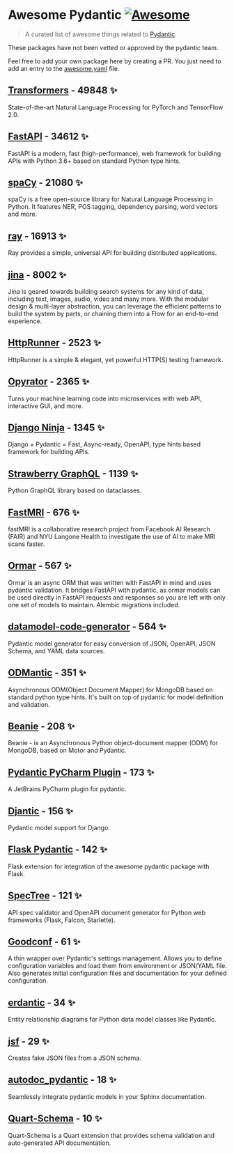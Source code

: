 # Awesome Pydantic [![Awesome](https://awesome.re/badge-flat.svg)](https://github.com/sindresorhus/awesome)

> A curated list of awesome things related to [Pydantic](https://pydantic-docs.helpmanual.io/).

These packages have not been vetted or approved by the pydantic team.

Feel free to add your own package here by creating a PR. You just need to add an entry to the [awesome.yaml](./awesome.yaml) file.


## [Transformers](https://github.com/huggingface/transformers) - 49848 ✨

State-of-the-art Natural Language Processing for PyTorch and TensorFlow 2.0.

## [FastAPI](https://github.com/tiangolo/fastapi) - 34612 ✨

FastAPI is a modern, fast (high-performance), web framework for building APIs with Python 3.6+ based on standard Python type hints.

## [spaCy](https://github.com/explosion/spaCy) - 21080 ✨

spaCy is a free open-source library for Natural Language Processing in Python. It features NER, POS tagging, dependency parsing, word vectors and more.

## [ray](https://github.com/ray-project/ray) - 16913 ✨

Ray provides a simple, universal API for building distributed applications.

## [jina](https://github.com/jina-ai/jina) - 8002 ✨

Jina is geared towards building search systems for any kind of data, including text, images, audio, video and many more. With the modular design & multi-layer abstraction, you can leverage the efficient patterns to build the system by parts, or chaining them into a Flow for an end-to-end experience.

## [HttpRunner](https://github.com/httprunner/httprunner) - 2523 ✨

HttpRunner is a simple & elegant, yet powerful HTTP(S) testing framework.

## [Opyrator](https://github.com/ml-tooling/opyrator) - 2365 ✨

Turns your machine learning code into microservices with web API, interactive GUI, and more.

## [Django Ninja](https://github.com/vitalik/django-ninja) - 1345 ✨

Django + Pydantic = Fast, Async-ready, OpenAPI, type hints based framework for building APIs.

## [Strawberry GraphQL](https://github.com/strawberry-graphql/strawberry) - 1139 ✨

Python GraphQL library based on dataclasses.

## [FastMRI](https://github.com/facebookresearch/fastMRI) - 676 ✨

fastMRI is a collaborative research project from Facebook AI Research (FAIR) and NYU Langone Health to investigate the use of AI to make MRI scans faster.

## [Ormar](https://github.com/collerek/ormar) - 567 ✨

Ormar is an async ORM that was written with FastAPI in mind and uses pydantic validation. It bridges FastAPI with pydantic, as ormar models can be used directly in FastAPI requests and responses so you are left with only one set of models to maintain. Alembic migrations included.

## [datamodel-code-generator](https://github.com/koxudaxi/datamodel-code-generator) - 564 ✨

Pydantic model generator for easy conversion of JSON, OpenAPI, JSON Schema, and YAML data sources.

## [ODMantic](https://github.com/art049/odmantic) - 351 ✨

Asynchronous ODM(Object Document Mapper) for MongoDB based on standard python type hints. It's built on top of pydantic for model definition and validation.

## [Beanie](https://github.com/roman-right/beanie) - 208 ✨

Beanie - is an Asynchronous Python object-document mapper (ODM) for MongoDB, based on Motor and Pydantic.

## [Pydantic PyCharm Plugin](https://github.com/koxudaxi/pydantic-pycharm-plugin) - 173 ✨

A JetBrains PyCharm plugin for pydantic.

## [Djantic](https://github.com/jordaneremieff/djantic) - 156 ✨

Pydantic model support for Django.

## [Flask Pydantic](https://github.com/bauerji/flask_pydantic) - 142 ✨

Flask extension for integration of the awesome pydantic package with Flask.

## [SpecTree](https://github.com/0b01001001/spectree) - 121 ✨

API spec validator and OpenAPI document generator for Python web frameworks (Flask, Falcon, Starlette).

## [Goodconf](https://github.com/lincolnloop/goodconf) - 61 ✨

A thin wrapper over Pydantic's settings management. Allows you to define configuration variables and load them from environment or JSON/YAML file. Also generates initial configuration files and documentation for your defined configuration.

## [erdantic](https://github.com/drivendataorg/erdantic) - 34 ✨

Entity relationship diagrams for Python data model classes like Pydantic.

## [jsf](https://github.com/ghandic/jsf) - 29 ✨

Creates fake JSON files from a JSON schema.

## [autodoc_pydantic](https://github.com/mansenfranzen/autodoc_pydantic) - 18 ✨

Seamlessly integrate pydantic models in your Sphinx documentation.

## [Quart-Schema](https://gitlab.com/pgjones/quart-schema) - 10 ✨

Quart-Schema is a Quart extension that provides schema validation and auto-generated API documentation.
